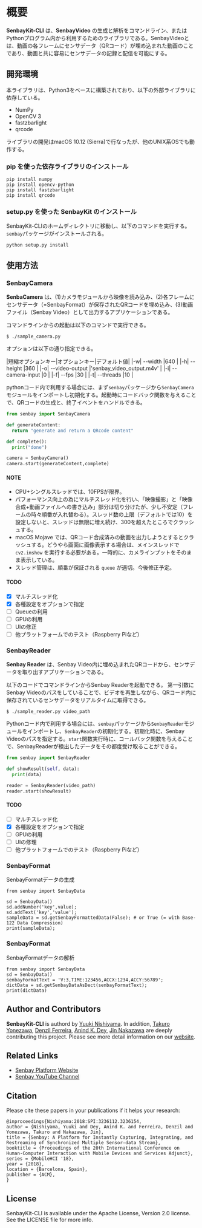 # 概要
**SenbayKit-CLI** は、**SenbayVideo** の生成と解析をコマンドライン、またはPythonプログラム内から利用するためのライブラリである。SenbayVideoとは、動画の各フレームにセンサデータ（QRコード）が埋め込まれた動画のことであり、動画と共に容易にセンサデータの記録と配信を可能にする。

## 開発環境
本ライブラリは、Python3をベースに構築されており、以下の外部ライブラリに依存している。
 * NumPy
 * OpenCV 3
 * fastzbarlight
 * qrcode

ライブラリの開発はmacOS 10.12 (Sierra)で行なったが、他のUNIX系OSでも動作する。

### pip を使った依存ライブラリのインストール
```
pip install numpy
pip install opencv-python
pip install fastzbarlight
pip install qrcode
```

### setup.py を使った **SenbayKit** のインストール
SenbayKit-CLIのホームディレクトリに移動し、以下のコマンドを実行する。`senbay`パッケージがインストールされる。
```
python setup.py install
```

## 使用方法
### SenbayCamera
**SenbaCamera** は、(1)カメラモジュールから映像を読み込み、(2)各フレームにセンサデータ（=SenbayFormat）が保存されたQRコードを埋め込み、(3)動画ファイル（Senbay Video）として出力するアプリケーションである。

コマンドラインからの起動は以下のコマンドで実行できる。
```
$ ./sample_camera.py
```

オプションは以下の通り指定できる。

|短縮オプションキー|オプションキー|デフォルト値|
|-w| --width        |640 |
|-h| --height       |360 |
|-o| --video-output |'senbay_video_output.m4v' |
|-i| --camera-input |0  |
|-f| --fps          |30 |
|-t| --threads      |10 |

pythonコード内で利用する場合には、まず`senbay`パッケージから`SenbayCamera`モジュールをインポートし初期化する。起動時にコードバック関数を与えることで、QRコードの生成と、終了イベントをハンドルできる。

```python
from senbay import SenbayCamera

def generateContent:
  return "generate and return a QRcode content"

def complete():
  print("done")

camera = SenbayCamera()
camera.start(generateContent,complete)
```

#### NOTE
* CPU+シングルスレッドでは、10FPSが限界。
* パフォーマンス向上の為にマルチスレッド化を行い、「映像撮影」と「映像合成+動画ファイルへの書き込み」部分は切り分けたが、少し不安定（フレームの時々順番が入れ替わる）。スレッド数の上限（デフォルトでは10）を設定しないと、スレッドは無限に増え続け、300を超えたところでクラッシュする。
* macOS Mojave では、QRコード合成済みの動画を出力しようとするとクラッシュする。どうやら画面に画像表示する場合は、メインスレッドで `cv2.imshow` を実行する必要がある。一時的に、カメラインプットをそのまま表示している。
* スレッド管理は、順番が保証される `queue` が適切。今後修正予定。

#### TODO
- [x] マルチスレッド化
- [x] 各種設定をオプションで指定
- [ ] Queueの利用
- [ ] GPUの利用
- [ ] UIの修正
- [ ] 他プラットフォームでのテスト（Raspberry Piなど）

### SenbayReader
**Senbay Reader** は、Senbay Video内に埋め込まれたQRコードから、センサデータを取り出すアプリケーションである。

以下のコードでコマンドラインからSenbay Readerを起動できる。
第一引数にSenbay Videoのパスをしていることで、ビデオを再生しながら、QRコード内に保存されているセンサデータをリアルタイムに取得できる。

```
$ ./sample_reader.py video_path
```

Pythonコード内で利用する場合には、`senbay`パッケージから`SenbayReader`モジュールをインポートし、`SenbayReader`の初期化する。初期化時に、Senbay Videoのパスを指定する。`start`関数実行時に、コールバック関数を与えることで、SenbayReaderが検出したデータをその都度受け取ることができる。

```python
from senbay import SenbayReader

def showResult(self, data):
  print(data)

reader = SenbayReader(video_path)
reader.start(showResult)
```

#### TODO
 - [ ] マルチスレッド化
 - [x] 各種設定をオプションで指定
 - [ ] GPUの利用
 - [ ] UIの修理
 - [ ] 他プラットフォームでのテスト（Raspberry Piなど）

### SenbayFormat
SenbayFormatデータの生成
```
from senbay import SenbayData

sd = SenbayData()
sd.addNumber('key',value);
sd.addText('key','value');
sampleData = sd.getSenbayFormattedData(False); # or True (= with Base-122 Data Compression)
print(sampleData);

```

### SenbayFormat
SenbayFormatデータの解析
```
from senbay import SenbayData
sd = SenbayData()
senbayFormatText = 'V:3,TIME:123456,ACCX:1234,ACCY:56789';
dictData = sd.getSenbayDataAsDect(senbayFormatText);
print(dictData)
```


## Author and Contributors
**SenbayKit-CLI** is authord by [Yuuki Nishiyama](http://www.yuukinishiyama.com). In addition, [Takuro Yonezawa](https://www.ht.sfc.keio.ac.jp/~takuro/), [Denzil Ferreira](http://www.oulu.fi/university/researcher/denzil-ferreira), [Anind K. Dey](http://www.cs.cmu.edu/~anind/), [Jin Nakazawa](https://keio.pure.elsevier.com/ja/persons/jin-nakazawa) are deeply contributing this project. Please see more detail information on our [website](http://www.senbay.info).

## Related Links
* [Senbay Platform Website](http://www.senbay.info)
* [Senbay YouTube Channel](https://www.youtube.com/channel/UCbnQUEc3KpE1M9auxwMh2dA/videos)

## Citation
Please cite these papers in your publications if it helps your research:

```
@inproceedings{Nishiyama:2018:SPI:3236112.3236154,
author = {Nishiyama, Yuuki and Dey, Anind K. and Ferreira, Denzil and Yonezawa, Takuro and Nakazawa, Jin},
title = {Senbay: A Platform for Instantly Capturing, Integrating, and Restreaming of Synchronized Multiple Sensor-data Stream},
booktitle = {Proceedings of the 20th International Conference on Human-Computer Interaction with Mobile Devices and Services Adjunct},
series = {MobileHCI '18},
year = {2018},
location = {Barcelona, Spain},
publisher = {ACM},
}
```

## License

SenbayKit-CLI is available under the Apache License, Version 2.0 license. See the LICENSE file for more info.
